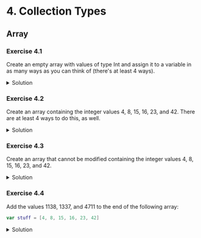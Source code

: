 
# 4. Collection Types

## Array

### Exercise 4.1

Create an empty array with values of type Int and assign it to a variable in as many ways as you can think of (there's at least 4 ways).

<details>
<summary>Solution</summary>
```Swift
var myArray1: Array<Int> = []
var myArray2: [Int] = []
var myArray3 = Array<Int>()
var myArray4 = [Int]()
```
</details>

### Exercise 4.2

Create an array containing the integer values 4, 8, 15, 16, 23, and 42. There are at least 4 ways to do this, as well.

<details>
<summary>Solution</summary>
```Swift
var myArray1: Array<Int> = [4, 8, 15, 16, 23, 42]
var myArray2: [Int] = [4, 8, 15, 16, 23, 42]
var myArray3 = Array<Int>(arrayLiteral: 4, 8, 15, 16, 23, 42)
var myArray4 = [4, 8, 15, 16, 23, 42]
```
</details>

### Exercise 4.3

Create an array that cannot be modified containing the integer values 4, 8, 15, 16, 23, and 42.

<details>
<summary>Solution</summary>
```Swift
let myImmutableArray = [4, 8, 15, 16, 23, 42]
```
</details>

### Exercise 4.4

Add the values 1138, 1337, and 4711 to the end of the following array:

```Swift
var stuff = [4, 8, 15, 16, 23, 42]
```

<details>
<summary>Solution</summary>
```Swift
var stuff = [4, 8, 15, 16, 23, 42]

stuff.append(contentsOf: [1138, 1337, 4711])

// Or...

stuff += [1138, 1337, 4711]

// Or...

stuff = stuff + [1138, 1337, 4711]
```
</details>

### Exercise 4.5

Replace the value 15 with the value 17 in the following array:

```Swift
var numbers = [4, 8, 15, 16, 23, 42]
```

<details>
<summary>Solution</summary>
```Swift
var numbers = [4, 8, 15, 16, 23, 42]

numbers[2] = 17
```
</details>

### Exercise 4.6

Replace the values 15, 16, and 23 with the values 1, 2, 3, 4, and 5 in the following array:

```Swift
var numbers = [4, 8, 15, 16, 23, 42]
```

<details>
<summary>Solution</summary>
```Swift
var numbers = [4, 8, 15, 16, 23, 42]

numbers[2...4] = [1, 2, 3, 4, 5]
```
</details>

### Exercise 4.7

Create an array containing 10 sheep "🐑" strings. Then print the length of the array.

<details>
<summary>Solution</summary>
```Swift
let sheep = "🐑"

var lotsOfSheep = Array(repeating: sheep, count: 10)

print(lotsOfSheep.count)
```
</details>

## Set

### Exercise 4.8

Given the following sets:

```Swift
let houseAnimals: Set = ["🐶", "🐱"]
let farmAnimals: Set = ["🐮", "🐔", "🐑", "🐶", "🐱"]
let cityAnimals: Set = ["🐦", "🐭"]
```

Use set operations to...

1. ...determine whether the set of house animals is a subset of farm animals.
2. ...determine whether the set of farm animals is a superset of house animals.
3. ...determine if the set of farm animals is disjoint with city animals. 
4. ...create a set that only contains farm animals that are not also house animals.
5. ...create a set that contains all the animals from all sets.

<details>
<summary>Solution</summary>
```Swift
let houseAnimals: Set = ["🐶", "🐱"]
let farmAnimals: Set = ["🐮", "🐔", "🐑", "🐶", "🐱"]
let cityAnimals: Set = ["🐦", "🐭"]

// 1.
houseAnimals.isSubset(of: farmAnimals)

// 2.
farmAnimals.isSuperset(of: houseAnimals)

// 3.
farmAnimals.isDisjoint(with: cityAnimals)

// 4.
let nonHousingFarmAnimals = farmAnimals.subtracting(houseAnimals)

// 5.
let allAnimals = farmAnimals.union(houseAnimals).union(cityAnimals)
```
</details>

## Dictionary

### Exercise 4.9

Create an empty dictionary with keys of type String and values of type Int and assign it to a variable in as many ways as you can think of (there's at least 4 ways).

<details>
<summary>Solution</summary>
```Swift
let myDictionary1: Dictionary<String, Int> = [:]
let myDictionary2: [String: Int] = [:]
let myDictionary3 = Dictionary<String, Int>()
let myDictionary4 = [String: Int]()
```
</details>

### Exercise 4.10

Create a mutable dictionary named `secretIdentities` where the key value pairs are "Hulk" -> "Bruce Banner", "Batman" -> "Bruce Wayne", and "Superman" -> "Clark Kent".

<details>
<summary>Solution</summary>
```Swift
var secretIdentities = [
  "Hulk": "Bruce Banner",
  "Batman": "Bruce Wayne",
  "Superman": "Clark Kent"
]
```
</details>

### Exercise 4.11

Given the dictionary from exercise 4.10, print the secret identity of Batman. Spoiler: It's Bruce Wayne.

<details>
<summary>Solution</summary>
```Swift
var secretIdentities = [
  "Hulk": "Bruce Banner",
  "Batman": "Bruce Wayne",
  "Superman": "Clark Kent"
]

print(secretIdentities["Batman"])
```
</details>

### Exercise 4.12

Given the dictionary from exercise 4.10, replace the secret identity of the Hulk with "David Banner", which was the Hulk's civilian name on the TV show for some reason. I guess they were not fans of alliteration, but I digress. 

<details>
<summary>Solution</summary>
```Swift
var secretIdentities = [
  "Hulk": "Bruce Banner",
  "Batman": "Bruce Wayne",
  "Superman": "Clark Kent"
]
secretIdentities["Hulk"] = "David Banner"
print(secretIdentities["Hulk"])
```
</details>

### Exercise 4.13

Given the dictionary from exercise 4.10, iterate (with a for loop) over all the secret identities and print both the values and the keys.

<details>
<summary>Solution</summary>
```Swift
let secretIdentities = [
  "Hulk": "Bruce Banner",
  "Batman": "Bruce Wayne",
  "Superman": "Clark Kent"
]

for (name, secretName) in secretIdentities {
    print("\(name) is really \(secretName)")
}
```
</details>

